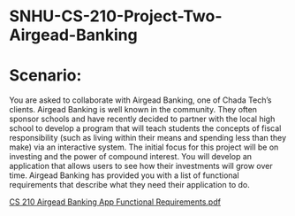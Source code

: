 # SNHU-CS-210-Project-Two-Airgead-Banking

# Scenario:
You are asked to collaborate with Airgead Banking, one of Chada Tech’s clients. Airgead Banking is well known in the community. They often sponsor schools and have recently decided to partner with the local high school to develop a program that will teach students the concepts of fiscal responsibility (such as living within their means and spending less than they make) via an interactive system. The initial focus for this project will be on investing and the power of compound interest. You will develop an application that allows users to see how their investments will grow over time. Airgead Banking has provided you with a list of functional requirements that describe what they need their application to do.

[CS 210 Airgead Banking App Functional Requirements.pdf](https://github.com/jnadeau13/SNHU-CS-210-Project-Two-Airgead-Banking/files/9491728/CS.210.Airgead.Banking.App.Functional.Requirements.pdf)
